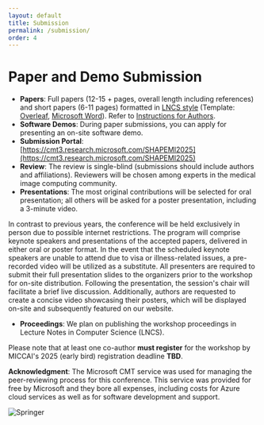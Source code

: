 ```yaml
---
layout: default
title: Submission
permalink: /submission/
order: 4
---
```

# Paper and Demo Submission

* **Papers**: Full papers (12-15 + pages, overall length including references) and short papers (6-11 pages) formatted in [LNCS style](https://www.springer.com/gp/computer-science/lncs/conference-proceedings-guidelines) (Template:    [Overleaf](https://www.overleaf.com/latex/templates/springer-lecture-notes-in-computer-science/kzwwpvhwnvfj), [Microsoft Word](https://resource-cms.springernature.com/springer-cms/rest/v1/content/19238706/data/v1)). Refer to [Instructions for Authors](https://resource-cms.springernature.com/springer-cms/rest/v1/content/19242230/data/).
* **Software Demos**: During paper submissions, you can apply for presenting an on-site software demo.
* **Submission Portal**: [https://cmt3.research.microsoft.com/SHAPEMI2025](https://cmt3.research.microsoft.com/SHAPEMI2025)
* **Review**: The review is single-blind (submissions should include authors and affiliations). Reviewers will be chosen among experts in the medical image computing community.
* **Presentations**: The most original contributions will be selected for oral presentation; all others will be asked for a poster presentation, including a 3-minute video.

In contrast to previous years, the conference will be held exclusively in person due to possible internet restrictions. 
The program will comprise keynote speakers and presentations of the accepted papers, delivered in either oral or poster format.
In the event that the scheduled keynote speakers are unable to attend due to visa or illness-related issues, a pre-recorded video will be utilized as a substitute. 
All presenters are required to submit their full presentation slides to the organizers prior to the workshop for on-site distribution.
Following the presentation, the session's chair will facilitate a brief live discussion. 
Additionally, authors are requested to create a concise video showcasing their posters, which will be displayed on-site and subsequently featured on our website.

* **Proceedings**: We plan on publishing the workshop proceedings in Lecture Notes in Computer Science (LNCS).
  
Please note that at least one co-author **must register** for the workshop by MICCAI's 2025 (early bird) registration deadline **TBD**.

**Acknowledgment**: The Microsoft CMT service was used for managing the peer-reviewing process for this conference. This service was provided for free by Microsoft and they bore all expenses, including costs for Azure cloud services as well as for software development and support.

![Springer](../images/springer.png "Springer")
